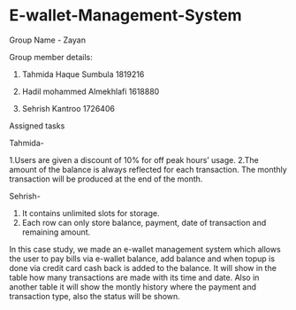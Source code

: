 # E-wallet-Management-System 

Group Name - Zayan

Group member details:

1. Tahmida Haque Sumbula 1819216

2. Hadil mohammed Almekhlafi 1618880

3. Sehrish Kantroo 1726406


Assigned tasks

Tahmida-

1.Users are given a discount of 10% for off peak hours’ usage.
2.The amount of the balance is always reflected for each transaction. The monthly transaction will be produced at the end of the month.

Sehrish-
1. It contains unlimited slots for storage.
2. Each row can only store balance, payment, date of transaction and remaining amount.


In this case study, we made an e-wallet management system which allows the user to pay bills via e-wallet balance, add balance and when topup is done via credit card cash back is added to the balance. It will show in the table how many transactions are made with its time and date. Also in another table it will show the montly history where the payment and transaction type, also the status will be shown.
